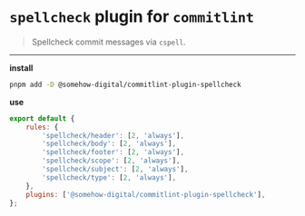 # `spellcheck` plugin for `commitlint`

> Spellcheck commit messages via `cspell`.

---

**install**

```sh
pnpm add -D @somehow-digital/commitlint-plugin-spellcheck
```

**use**

```js
export default {
	rules: {
		'spellcheck/header': [2, 'always'],
		'spellcheck/body': [2, 'always'],
		'spellcheck/footer': [2, 'always'],
		'spellcheck/scope': [2, 'always'],
		'spellcheck/subject': [2, 'always'],
		'spellcheck/type': [2, 'always'],
	},
	plugins: ['@somehow-digital/commitlint-plugin-spellcheck'],
};
```
